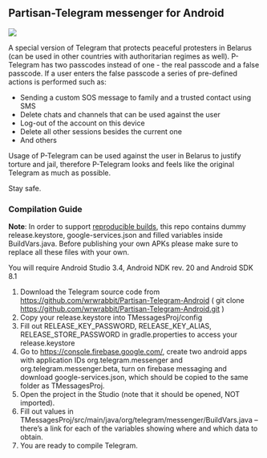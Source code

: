 ## Partisan-Telegram messenger for Android

![](https://github.com/wrwrabbit/Partisan-Telegram-Android/blob/wiki_images/wiki_images/Readme.jpg)

A special version of Telegram that protects peaceful protesters in Belarus (can be used in other countries with authoritarian regimes as well). 
P-Telegram has two passcodes instead of one - the real passcode and a false passcode.
If a user enters the false passcode a series of pre-defined actions is performed such as:
- Sending a custom SOS message to family and a trusted contact using SMS
- Delete chats and channels that can be used against the user
- Log-out of the account on this device
- Delete all other sessions besides the current one
- And others

Usage of P-Telegram can be used against the user in Belarus to justify torture and jail, therefore P-Telegram looks and feels like the original Telegram as much as possible.

Stay safe.

### Compilation Guide

**Note**: In order to support [reproducible builds](https://core.telegram.org/reproducible-builds), this repo contains dummy release.keystore,  google-services.json and filled variables inside BuildVars.java. Before publishing your own APKs please make sure to replace all these files with your own.

You will require Android Studio 3.4, Android NDK rev. 20 and Android SDK 8.1

1. Download the Telegram source code from https://github.com/wrwrabbit/Partisan-Telegram-Android ( git clone https://github.com/wrwrabbit/Partisan-Telegram-Android.git )
2. Copy your release.keystore into TMessagesProj/config
3. Fill out RELEASE_KEY_PASSWORD, RELEASE_KEY_ALIAS, RELEASE_STORE_PASSWORD in gradle.properties to access your release.keystore
4.  Go to https://console.firebase.google.com/, create two android apps with application IDs org.telegram.messenger and org.telegram.messenger.beta, turn on firebase messaging and download google-services.json, which should be copied to the same folder as TMessagesProj.
5. Open the project in the Studio (note that it should be opened, NOT imported).
6. Fill out values in TMessagesProj/src/main/java/org/telegram/messenger/BuildVars.java – there’s a link for each of the variables showing where and which data to obtain.
7. You are ready to compile Telegram.

